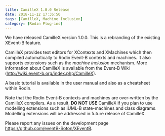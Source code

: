 ```yaml
---
title: CamilleX 1.0.0 Release
date: 2018-11-12 17:36:50
tags: [CamilleX, Machine Inclusion]
category: [Rodin Plug-ins]
---
```


We have released CamilleX version 1.0.0. This is a rebranding of the existing XEvent-B feature.

CamilleX provides text editors for XContexts and XMachines which then compiled automatically to Rodin Event-B contexts and machines. It also supports extensions such as the *machine inclusion* mechanism. More information about CamilleX is available from the Event-B Wiki (http://wiki.event-b.org/index.php/CamilleX).

A basic tutorial is available in the user manual and also as a cheatsheet within Rodin.

Note that the Rodin Event-B contexts and machines are over-written by the CamilleX compilers. As a result, **DO NOT USE** CamilleX if you plan to use modelling extensions such as iUML-B state-machines and class diagrams. Modelling extensions will be addressed in future release of CamilleX.

Please report any issues on the development page https://github.com/eventB-Soton/XEventB.

